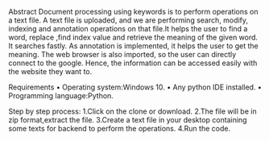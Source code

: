 Abstract
  Document processing using keywords is to perform operations on a text file. A text file is uploaded, and we are performing search, modify, indexing and annotation operations on that file.It helps the user to find a word, replace ,find index value and retrieve the meaning of  the given word. It searches fastly. As annotation is implemented, it helps the user to get the meaning. The web browser is also imported, so the user can directly connect to the google. Hence, the information can be accessed easily with the website they want to.

Requirements
•	Operating system:Windows 10.
•	Any python IDE installed.
• Programming language:Python.

Step by step process:
1.Click on the clone or download.
2.The file will be in zip format,extract the file.
3.Create a text file in your desktop containing some texts for backend to perform the operations.
4.Run the code.

